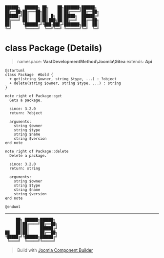 ```
██████╗  ██████╗ ██╗    ██╗███████╗██████╗
██╔══██╗██╔═══██╗██║    ██║██╔════╝██╔══██╗
██████╔╝██║   ██║██║ █╗ ██║█████╗  ██████╔╝
██╔═══╝ ██║   ██║██║███╗██║██╔══╝  ██╔══██╗
██║     ╚██████╔╝╚███╔███╔╝███████╗██║  ██║
╚═╝      ╚═════╝  ╚══╝╚══╝ ╚══════╝╚═╝  ╚═╝
```
# class Package (Details)
> namespace: **VastDevelopmentMethod\Joomla\Gitea**
> extends: **Api**
```uml
@startuml
class Package  #Gold {
  + get(string $owner, string $type, ...) : ?object
  + delete(string $owner, string $type, ...) : string
}

note right of Package::get
  Gets a package.

  since: 3.2.0
  return: ?object
  
  arguments:
    string $owner
    string $type
    string $name
    string $version
end note

note right of Package::delete
  Delete a package.

  since: 3.2.0
  return: string
  
  arguments:
    string $owner
    string $type
    string $name
    string $version
end note
 
@enduml
```

---
```
     ██╗ ██████╗██████╗
     ██║██╔════╝██╔══██╗
     ██║██║     ██████╔╝
██   ██║██║     ██╔══██╗
╚█████╔╝╚██████╗██████╔╝
 ╚════╝  ╚═════╝╚═════╝
```
> Build with [Joomla Component Builder](https://git.vdm.dev/joomla/Component-Builder)

